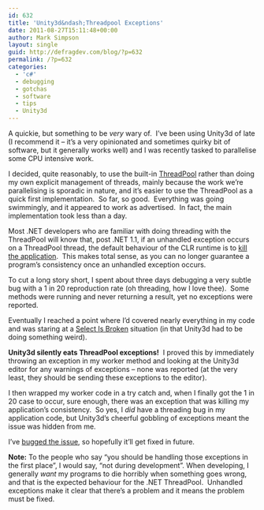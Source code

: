```yaml
---
id: 632
title: 'Unity3d&ndash;Threadpool Exceptions'
date: 2011-08-27T15:11:48+00:00
author: Mark Simpson
layout: single
guid: http://defragdev.com/blog/?p=632
permalink: /?p=632
categories:
  - 'c#'
  - debugging
  - gotchas
  - software
  - tips
  - Unity3d
---
```

A quickie, but something to be _very_ wary of.&#160; I’ve been using Unity3d of late (I recommend it – it’s a very opinionated and sometimes quirky bit of software, but it generally works well) and I was recently tasked to parallelise some CPU intensive work.&#160; 

I decided, quite reasonably, to use the built-in [ThreadPool](http://msdn.microsoft.com/en-us/library/system.threading.threadpool.aspx) rather than doing my own explicit management of threads, mainly because the work we’re parallelising is sporadic in nature, and it’s easier to use the ThreadPool as a quick first implementation.&#160; So far, so good.&#160; Everything was going swimmingly, and it appeared to work as advertised.&#160; In fact, the main implementation took less than a day.

Most .NET developers who are familiar with doing threading with the ThreadPool will know that, post .NET 1.1, if an unhandled exception occurs on a ThreadPool thread, the default behaviour of the CLR runtime is to [kill the application](http://msdn.microsoft.com/en-us/library/ms228965.aspx).&#160; This makes total sense, as you can no longer guarantee a program’s consistency once an unhandled exception occurs.&#160; 

To cut a long story short, I spent about three days debugging a very subtle bug with a 1 in 20 reproduction rate (oh threading, how I love thee).&#160; Some methods were running and never returning a result, yet no exceptions were reported.&#160; 

Eventually I reached a point where I’d covered nearly everything in my code and was staring at a [Select Is Broken](http://www.codinghorror.com/blog/2008/03/the-first-rule-of-programming-its-always-your-fault.html) situation (in that Unity3d had to be doing something weird).

**Unity3d silently eats ThreadPool exceptions!**&#160; I proved this by immediately throwing an exception in my worker method and looking at the Unity3d editor for any warnings of exceptions – none was reported (at the very least, they should be sending these exceptions to the editor).&#160; 

I then wrapped my worker code in a try catch and, when I finally got the 1 in 20 case to occur, sure enough, there was an exception that was killing my application’s consistency.&#160; So yes, I _did_ have a threading bug in my application code, but Unity3d’s cheerful gobbling of exceptions meant the issue was hidden from me.

I’ve [bugged the issue](http://fogbugz.unity3d.com/default.asp?416782_1n7rsv4g9vrudomi), so hopefully it’ll get fixed in future.

**Note:** To the people who say “you should be handling those exceptions in the first place”, I would say, “not during development”. When developing, I generally _want_ my programs to die horribly when something goes wrong, and that is the expected behaviour for the .NET ThreadPool.&#160; Unhandled exceptions make it clear that there’s a problem and it means the problem must be fixed.